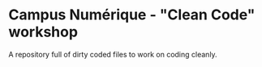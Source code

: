 # Campus Numérique - "Clean Code" workshop

A repository full of dirty coded files to work on coding cleanly.
